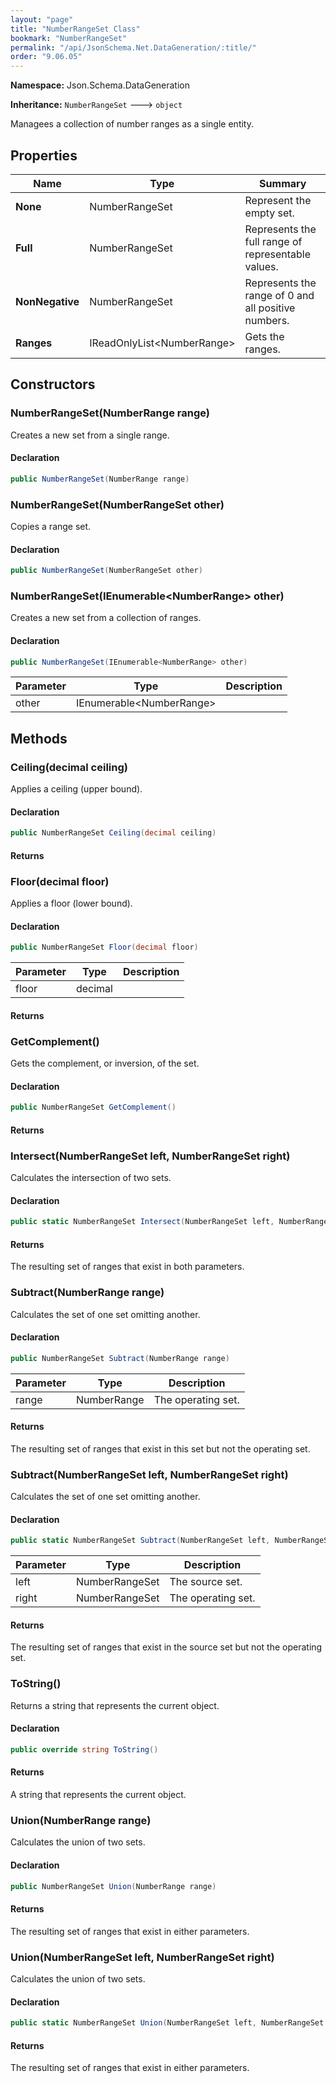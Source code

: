 ```yaml
---
layout: "page"
title: "NumberRangeSet Class"
bookmark: "NumberRangeSet"
permalink: "/api/JsonSchema.Net.DataGeneration/:title/"
order: "9.06.05"
---
```

**Namespace:** Json.Schema.DataGeneration

**Inheritance:**
`NumberRangeSet`
 🡒 
`object`

Managees a collection of number ranges as a single entity.

## Properties

| Name | Type | Summary |
|---|---|---|
| **None** | NumberRangeSet | Represent the empty set. |
| **Full** | NumberRangeSet | Represents the full range of representable values. |
| **NonNegative** | NumberRangeSet | Represents the range of 0 and all positive numbers. |
| **Ranges** | IReadOnlyList\<NumberRange\> | Gets the ranges. |
## Constructors

### NumberRangeSet(NumberRange range)

Creates a new set from a single range.

#### Declaration

```c#
public NumberRangeSet(NumberRange range)
```

### NumberRangeSet(NumberRangeSet other)

Copies a range set.

#### Declaration

```c#
public NumberRangeSet(NumberRangeSet other)
```

### NumberRangeSet(IEnumerable\<NumberRange\> other)

Creates a new set from a collection of ranges.

#### Declaration

```c#
public NumberRangeSet(IEnumerable<NumberRange> other)
```
| Parameter | Type | Description |
|---|---|---|
| other | IEnumerable\<NumberRange\> |  |

## Methods

### Ceiling(decimal ceiling)

Applies a ceiling (upper bound).

#### Declaration

```c#
public NumberRangeSet Ceiling(decimal ceiling)
```

#### Returns



### Floor(decimal floor)

Applies a floor (lower bound).

#### Declaration

```c#
public NumberRangeSet Floor(decimal floor)
```
| Parameter | Type | Description |
|---|---|---|
| floor | decimal |  |

#### Returns



### GetComplement()

Gets the complement, or inversion, of the set.

#### Declaration

```c#
public NumberRangeSet GetComplement()
```

#### Returns



### Intersect(NumberRangeSet left, NumberRangeSet right)

Calculates the intersection of two sets.

#### Declaration

```c#
public static NumberRangeSet Intersect(NumberRangeSet left, NumberRangeSet right)
```

#### Returns

The resulting set of ranges that exist in both parameters.

### Subtract(NumberRange range)

Calculates the set of one set omitting another.

#### Declaration

```c#
public NumberRangeSet Subtract(NumberRange range)
```
| Parameter | Type | Description |
|---|---|---|
| range | NumberRange | The operating set. |

#### Returns

The resulting set of ranges that exist in this set but not the operating set.

### Subtract(NumberRangeSet left, NumberRangeSet right)

Calculates the set of one set omitting another.

#### Declaration

```c#
public static NumberRangeSet Subtract(NumberRangeSet left, NumberRangeSet right)
```
| Parameter | Type | Description |
|---|---|---|
| left | NumberRangeSet | The source set. |
| right | NumberRangeSet | The operating set. |

#### Returns

The resulting set of ranges that exist in the source set but not the operating set.

### ToString()

Returns a string that represents the current object.

#### Declaration

```c#
public override string ToString()
```

#### Returns

A string that represents the current object.

### Union(NumberRange range)

Calculates the union of two sets.

#### Declaration

```c#
public NumberRangeSet Union(NumberRange range)
```

#### Returns

The resulting set of ranges that exist in either parameters.

### Union(NumberRangeSet left, NumberRangeSet right)

Calculates the union of two sets.

#### Declaration

```c#
public static NumberRangeSet Union(NumberRangeSet left, NumberRangeSet right)
```

#### Returns

The resulting set of ranges that exist in either parameters.

